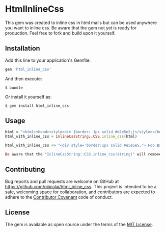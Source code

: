 # HtmlInlineCss

This gem was created to inline css in html mails but can be used anywhere you want to inline css.
Be aware that the gem not yet is ready for production. Feel free to fork and build upon it yourself.

## Installation

Add this line to your application's Gemfile:

```ruby
gem 'html_inline_css'
```

And then execute:

    $ bundle

Or install it yourself as:

    $ gem install html_inline_css

## Usage

```ruby
html = "<html><head><style>div {border: 1px solid #e5e5e5;}</style></head><body><div> Foo bar </div></body></html>"
html_with_inline_css = InlineCssString::CSS.inline_css(html)

html_with_inline_css => "<div style='border:1px solid #e5e5e5;'> Foo Bar </div>"
```

```ruby
Be aware that the "InlineCssString::CSS.inline_css(string)" will remove all <html>,<head>,<style> and <body> tags.
```

## Contributing

Bug reports and pull requests are welcome on GitHub at https://github.com/niiicolai/html_inline_css. This project is intended to be a safe, welcoming space for collaboration, and contributors are expected to adhere to the [Contributor Covenant](contributor-covenant.org) code of conduct.


## License

The gem is available as open source under the terms of the [MIT License](http://opensource.org/licenses/MIT).

